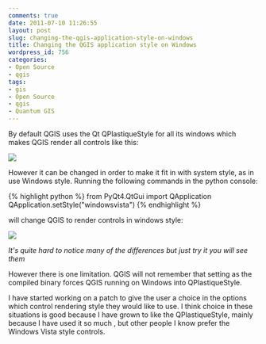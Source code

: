 ```yaml
---
comments: true
date: 2011-07-10 11:26:55
layout: post
slug: changing-the-qgis-application-style-on-windows
title: Changing the QGIS application style on Windows
wordpress_id: 756
categories:
- Open Source
- qgis
tags:
- gis
- Open Source
- qgis
- Quantum GIS
---
```


By default QGIS uses the Qt QPlastiqueStyle for all its windows which makes QGIS render all controls like this:

[![](http://woostuff.files.wordpress.com/2011/07/qplastiquestyle.png)](http://woostuff.files.wordpress.com/2011/07/qplastiquestyle.png)

However it can be changed in order to make it fit in with system style, as in use Windows style. Running the following commands in the python console:

{% highlight python %}
from PyQt4.QtGui import QApplication
QApplication.setStyle("windowsvista")
{% endhighlight %}

will change QGIS to render controls in windows style:

[![](http://woostuff.files.wordpress.com/2011/07/qwindowsstyle.png)](http://woostuff.files.wordpress.com/2011/07/qwindowsstyle.png)

_It's quite hard to notice many of the differences but just try it you will see them_

However there is one limitation. QGIS will not remember that setting as the compiled binary forces QGIS running on Windows into QPlastiqueStyle.

I have started working on a patch to give the user a choice in the options which control rendering style they would like to use. I think choice in these situations is good because I have grown to like the QPlastiqueStyle, mainly because I have used it so much , but other people I know prefer the Windows Vista style controls.
